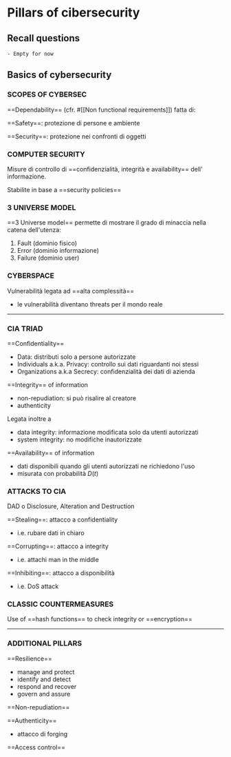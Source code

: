 # Pillars of cibersecurity

## Recall questions

    - Empty for now

## Basics of cybersecurity

### SCOPES OF CYBERSEC

==Dependability== (cfr. #[[Non functional requirements]]) fatta di: 

==Safety==: protezione di persone e ambiente

==Security==: protezione nei confronti di oggetti

### COMPUTER SECURITY

Misure di controllo di ==confidenzialità, integrità e availability== dell'
informazione. 

Stabilite in base a ==security policies==

### 3 UNIVERSE MODEL

==3 Universe model== permette di mostrare il grado di minaccia nella catena dell'utenza:
1. Fault (dominio fisico)
2. Error (dominio informazione)
3. Failure (dominio user)

### CYBERSPACE

Vulnerabilità legata ad ==alta complessità== 
- le vulnerabilità diventano threats per il mondo reale

--- 

### CIA TRIAD

==Confidentiality== 
- Data: distributi solo a persone autorizzate
- Individuals a.k.a. Privacy: controllo sui dati riguardanti noi stessi
- Organizations a.k.a Secrecy: confidenzialità dei dati di azienda

==Integrity== of information
- non-repudiation: si può risalire al creatore
- authenticity 

Legata inoltre a 
- data integrity: informazione modificata solo da utenti autorizzati
- system integrity: no modifiche inautorizzate 

==Availability== of information
- dati disponibili quando gli utenti autorizzati ne richiedono l'uso
- misurata con probabilità $D(t)$

### ATTACKS TO CIA

DAD o Disclosure, Alteration and Destruction

==Stealing==: attacco a confidentiality
- i.e. rubare dati in chiaro

==Corrupting==: attacco a integrity
- i.e. attachi man in the middle 

==Inhibiting==: attacco a disponibilità
- i.e. DoS attack

### CLASSIC COUNTERMEASURES

Use of ==hash functions== to check integrity or ==encryption==

--- 

### ADDITIONAL PILLARS

==Resilience== 
- manage and protect
- identify and detect
- respond and recover
- govern and assure

==Non-repudiation==

==Authenticity==
- attacco di forging

==Access control==




